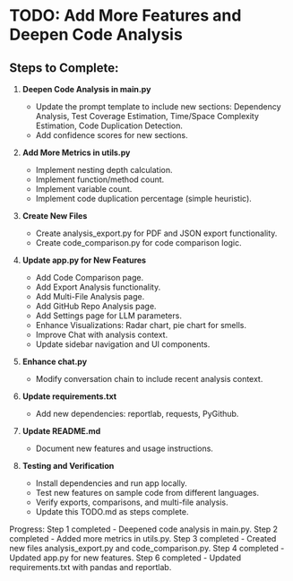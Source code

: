 # TODO: Add More Features and Deepen Code Analysis

## Steps to Complete:

1. **Deepen Code Analysis in main.py**
   - Update the prompt template to include new sections: Dependency Analysis, Test Coverage Estimation, Time/Space Complexity Estimation, Code Duplication Detection.
   - Add confidence scores for new sections.

2. **Add More Metrics in utils.py**
   - Implement nesting depth calculation.
   - Implement function/method count.
   - Implement variable count.
   - Implement code duplication percentage (simple heuristic).

3. **Create New Files**
   - Create analysis_export.py for PDF and JSON export functionality.
   - Create code_comparison.py for code comparison logic.

4. **Update app.py for New Features**
   - Add Code Comparison page.
   - Add Export Analysis functionality.
   - Add Multi-File Analysis page.
   - Add GitHub Repo Analysis page.
   - Add Settings page for LLM parameters.
   - Enhance Visualizations: Radar chart, pie chart for smells.
   - Improve Chat with analysis context.
   - Update sidebar navigation and UI components.

5. **Enhance chat.py**
   - Modify conversation chain to include recent analysis context.

6. **Update requirements.txt**
   - Add new dependencies: reportlab, requests, PyGithub.

7. **Update README.md**
   - Document new features and usage instructions.

8. **Testing and Verification**
   - Install dependencies and run app locally.
   - Test new features on sample code from different languages.
   - Verify exports, comparisons, and multi-file analysis.
   - Update this TODO.md as steps complete.

Progress: Step 1 completed - Deepened code analysis in main.py.
Step 2 completed - Added more metrics in utils.py.
Step 3 completed - Created new files analysis_export.py and code_comparison.py.
Step 4 completed - Updated app.py for new features.
Step 6 completed - Updated requirements.txt with pandas and reportlab.
